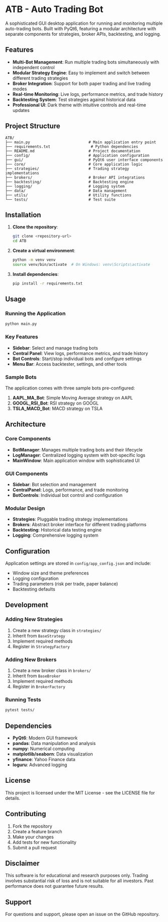 # ATB - Auto Trading Bot

A sophisticated GUI desktop application for running and monitoring multiple auto-trading bots. Built with PyQt6, featuring a modular architecture with separate components for strategies, broker APIs, backtesting, and logging.

## Features

- **Multi-Bot Management**: Run multiple trading bots simultaneously with independent control
- **Modular Strategy Engine**: Easy to implement and switch between different trading strategies
- **Broker Integration**: Support for both paper trading and live trading modes
- **Real-time Monitoring**: Live logs, performance metrics, and trade history
- **Backtesting System**: Test strategies against historical data
- **Professional UI**: Dark theme with intuitive controls and real-time updates

## Project Structure

```
ATB/
├── main.py                          # Main application entry point
├── requirements.txt                  # Python dependencies
├── README.md                        # Project documentation
├── config/                          # Application configuration
├── gui/                             # PyQt6 user interface components
├── core/                            # Core application logic
├── strategies/                      # Trading strategy implementations
├── brokers/                         # Broker API integrations
├── backtesting/                     # Backtesting engine
├── logging/                         # Logging system
├── data/                            # Data management
├── utils/                           # Utility functions
└── tests/                           # Test suite
```

## Installation

1. **Clone the repository**:
   ```bash
   git clone <repository-url>
   cd ATB
   ```

2. **Create a virtual environment**:
   ```bash
   python -m venv venv
   source venv/bin/activate  # On Windows: venv\Scripts\activate
   ```

3. **Install dependencies**:
   ```bash
   pip install -r requirements.txt
   ```

## Usage

### Running the Application

```bash
python main.py
```

### Key Features

- **Sidebar**: Select and manage trading bots
- **Central Panel**: View logs, performance metrics, and trade history
- **Bot Controls**: Start/stop individual bots and configure settings
- **Menu Bar**: Access backtester, settings, and other tools

### Sample Bots

The application comes with three sample bots pre-configured:

1. **AAPL_MA_Bot**: Simple Moving Average strategy on AAPL
2. **GOOGL_RSI_Bot**: RSI strategy on GOOGL
3. **TSLA_MACD_Bot**: MACD strategy on TSLA

## Architecture

### Core Components

- **BotManager**: Manages multiple trading bots and their lifecycle
- **LogManager**: Centralized logging system with bot-specific logs
- **MainWindow**: Main application window with sophisticated UI

### GUI Components

- **Sidebar**: Bot selection and management
- **CentralPanel**: Logs, performance, and trade monitoring
- **BotControls**: Individual bot control and configuration

### Modular Design

- **Strategies**: Pluggable trading strategy implementations
- **Brokers**: Abstract broker interface for different trading platforms
- **Backtesting**: Historical data testing engine
- **Logging**: Comprehensive logging system

## Configuration

Application settings are stored in `config/app_config.json` and include:

- Window size and theme preferences
- Logging configuration
- Trading parameters (risk per trade, paper balance)
- Backtesting defaults

## Development

### Adding New Strategies

1. Create a new strategy class in `strategies/`
2. Inherit from `BaseStrategy`
3. Implement required methods
4. Register in `StrategyFactory`

### Adding New Brokers

1. Create a new broker class in `brokers/`
2. Inherit from `BaseBroker`
3. Implement required methods
4. Register in `BrokerFactory`

### Running Tests

```bash
pytest tests/
```

## Dependencies

- **PyQt6**: Modern GUI framework
- **pandas**: Data manipulation and analysis
- **numpy**: Numerical computing
- **matplotlib/seaborn**: Data visualization
- **yfinance**: Yahoo Finance data
- **loguru**: Advanced logging

## License

This project is licensed under the MIT License - see the LICENSE file for details.

## Contributing

1. Fork the repository
2. Create a feature branch
3. Make your changes
4. Add tests for new functionality
5. Submit a pull request

## Disclaimer

This software is for educational and research purposes only. Trading involves substantial risk of loss and is not suitable for all investors. Past performance does not guarantee future results.

## Support

For questions and support, please open an issue on the GitHub repository. 